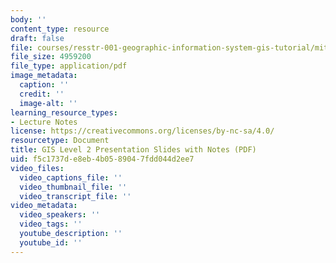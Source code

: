 ```yaml
---
body: ''
content_type: resource
draft: false
file: courses/resstr-001-geographic-information-system-gis-tutorial/mitres_str001iap22_level2_pres_notes.pdf
file_size: 4959200
file_type: application/pdf
image_metadata:
  caption: ''
  credit: ''
  image-alt: ''
learning_resource_types:
- Lecture Notes
license: https://creativecommons.org/licenses/by-nc-sa/4.0/
resourcetype: Document
title: GIS Level 2 Presentation Slides with Notes (PDF)
uid: f5c1737d-e8eb-4b05-8904-7fdd044d2ee7
video_files:
  video_captions_file: ''
  video_thumbnail_file: ''
  video_transcript_file: ''
video_metadata:
  video_speakers: ''
  video_tags: ''
  youtube_description: ''
  youtube_id: ''
---
```

